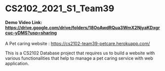 # CS2102_2021_S1_Team39
#### Demo Video Link: https://drive.google.com/drive/folders/18OoAwdRQua3WmX2NjyaKDxgrcuc-yDMS?usp=sharing

A Pet caring website : https://cs2102-team39-petcare.herokuapp.com/

This is a CS2102 Database project that requires us to build a website with various functionalities that help to manage a pet caring service with web application.
